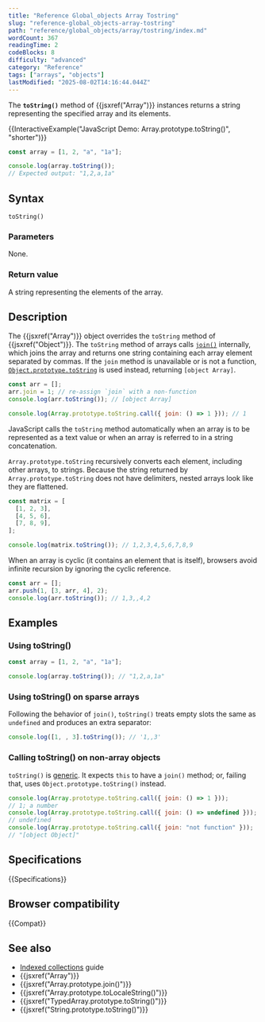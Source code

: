 ```yaml
---
title: "Reference Global_objects Array Tostring"
slug: "reference-global_objects-array-tostring"
path: "reference/global_objects/array/tostring/index.md"
wordCount: 367
readingTime: 2
codeBlocks: 8
difficulty: "advanced"
category: "Reference"
tags: ["arrays", "objects"]
lastModified: "2025-08-02T14:16:44.044Z"
---
```



The **`toString()`** method of {{jsxref("Array")}} instances returns a string representing the
specified array and its elements.

{{InteractiveExample("JavaScript Demo: Array.prototype.toString()", "shorter")}}

```js interactive-example
const array = [1, 2, "a", "1a"];

console.log(array.toString());
// Expected output: "1,2,a,1a"
```

## Syntax

```js-nolint
toString()
```

### Parameters

None.

### Return value

A string representing the elements of the array.

## Description

The {{jsxref("Array")}} object overrides the `toString` method of {{jsxref("Object")}}. The `toString` method of arrays calls [`join()`](/en-US/docs/Web/JavaScript/Reference/Global_Objects/Array/join) internally, which joins the array and returns one string containing each array element separated by commas. If the `join` method is unavailable or is not a function, [`Object.prototype.toString`](/en-US/docs/Web/JavaScript/Reference/Global_Objects/Object/toString) is used instead, returning `[object Array]`.

```js
const arr = [];
arr.join = 1; // re-assign `join` with a non-function
console.log(arr.toString()); // [object Array]

console.log(Array.prototype.toString.call({ join: () => 1 })); // 1
```

JavaScript calls the `toString` method automatically when an array is to be represented as a text value or when an array is referred to in a string concatenation.

`Array.prototype.toString` recursively converts each element, including other arrays, to strings. Because the string returned by `Array.prototype.toString` does not have delimiters, nested arrays look like they are flattened.

```js
const matrix = [
  [1, 2, 3],
  [4, 5, 6],
  [7, 8, 9],
];

console.log(matrix.toString()); // 1,2,3,4,5,6,7,8,9
```

When an array is cyclic (it contains an element that is itself), browsers avoid infinite recursion by ignoring the cyclic reference.

```js
const arr = [];
arr.push(1, [3, arr, 4], 2);
console.log(arr.toString()); // 1,3,,4,2
```

## Examples

### Using toString()

```js
const array = [1, 2, "a", "1a"];

console.log(array.toString()); // "1,2,a,1a"
```

### Using toString() on sparse arrays

Following the behavior of `join()`, `toString()` treats empty slots the same as `undefined` and produces an extra separator:

```js
console.log([1, , 3].toString()); // '1,,3'
```

### Calling toString() on non-array objects

`toString()` is [generic](/en-US/docs/Web/JavaScript/Reference/Global_Objects/Array#generic_array_methods). It expects `this` to have a `join()` method; or, failing that, uses `Object.prototype.toString()` instead.

```js
console.log(Array.prototype.toString.call({ join: () => 1 }));
// 1; a number
console.log(Array.prototype.toString.call({ join: () => undefined }));
// undefined
console.log(Array.prototype.toString.call({ join: "not function" }));
// "[object Object]"
```

## Specifications

{{Specifications}}

## Browser compatibility

{{Compat}}

## See also

- [Indexed collections](/en-US/docs/Web/JavaScript/Guide/Indexed_collections) guide
- {{jsxref("Array")}}
- {{jsxref("Array.prototype.join()")}}
- {{jsxref("Array.prototype.toLocaleString()")}}
- {{jsxref("TypedArray.prototype.toString()")}}
- {{jsxref("String.prototype.toString()")}}

